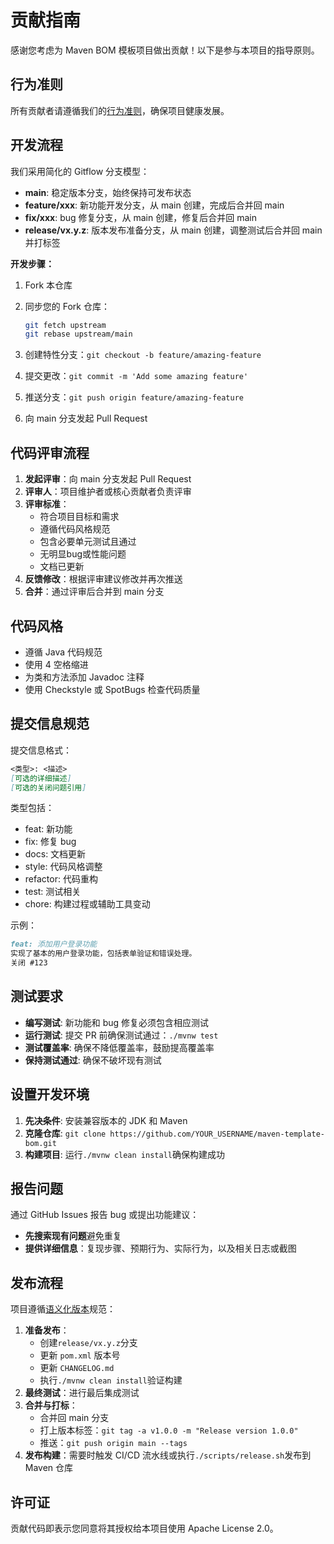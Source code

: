 # 贡献指南

感谢您考虑为 Maven BOM 模板项目做出贡献！以下是参与本项目的指导原则。

## 行为准则

所有贡献者请遵循我们的[行为准则](./CODE_OF_CONDUCT.md)，确保项目健康发展。

## 开发流程

我们采用简化的 Gitflow 分支模型：

- **main**: 稳定版本分支，始终保持可发布状态
- **feature/xxx**: 新功能开发分支，从 main 创建，完成后合并回 main
- **fix/xxx**: bug 修复分支，从 main 创建，修复后合并回 main
- **release/vx.y.z**: 版本发布准备分支，从 main 创建，调整测试后合并回 main 并打标签

**开发步骤：**

1. Fork 本仓库
2. 同步您的 Fork 仓库：

   ```bash
   git fetch upstream
   git rebase upstream/main
   ```

3. 创建特性分支：`git checkout -b feature/amazing-feature`
4. 提交更改：`git commit -m 'Add some amazing feature'`
5. 推送分支：`git push origin feature/amazing-feature`
6. 向 main 分支发起 Pull Request

## 代码评审流程

1. **发起评审**：向 main 分支发起 Pull Request
2. **评审人**：项目维护者或核心贡献者负责评审
3. **评审标准**：
   - 符合项目目标和需求
   - 遵循代码风格规范
   - 包含必要单元测试且通过
   - 无明显bug或性能问题
   - 文档已更新
4. **反馈修改**：根据评审建议修改并再次推送
5. **合并**：通过评审后合并到 main 分支

## 代码风格

- 遵循 Java 代码规范
- 使用 4 空格缩进
- 为类和方法添加 Javadoc 注释
- 使用 Checkstyle 或 SpotBugs 检查代码质量

## 提交信息规范

提交信息格式：

  ```markdown
  <类型>: <描述>
  [可选的详细描述]
  [可选的关闭问题引用]
  ```

类型包括：

- feat: 新功能
- fix: 修复 bug
- docs: 文档更新
- style: 代码风格调整
- refactor: 代码重构
- test: 测试相关
- chore: 构建过程或辅助工具变动

示例：

  ```markdown
  feat: 添加用户登录功能
  实现了基本的用户登录功能，包括表单验证和错误处理。
  关闭 #123
  ```

## 测试要求

- **编写测试**: 新功能和 bug 修复必须包含相应测试
- **运行测试**: 提交 PR 前确保测试通过：`./mvnw test`
- **测试覆盖率**: 确保不降低覆盖率，鼓励提高覆盖率
- **保持测试通过**: 确保不破坏现有测试

## 设置开发环境

1. **先决条件**: 安装兼容版本的 JDK 和 Maven
2. **克隆仓库**: `git clone https://github.com/YOUR_USERNAME/maven-template-bom.git`
3. **构建项目**: 运行`./mvnw clean install`确保构建成功

## 报告问题

通过 GitHub Issues 报告 bug 或提出功能建议：

- **先搜索现有问题**避免重复
- **提供详细信息**：复现步骤、预期行为、实际行为，以及相关日志或截图

## 发布流程

项目遵循[语义化版本](https://semver.org/lang/zh-CN/)规范：

1. **准备发布**：
   - 创建`release/vx.y.z`分支
   - 更新 `pom.xml` 版本号
   - 更新 `CHANGELOG.md`
   - 执行`./mvnw clean install`验证构建
2. **最终测试**：进行最后集成测试
3. **合并与打标**：
   - 合并回 main 分支
   - 打上版本标签：`git tag -a v1.0.0 -m "Release version 1.0.0"`
   - 推送：`git push origin main --tags`
4. **发布构建**：需要时触发 CI/CD 流水线或执行`./scripts/release.sh`发布到 Maven 仓库

## 许可证

贡献代码即表示您同意将其授权给本项目使用 Apache License 2.0。
